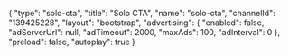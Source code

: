 {
    "type": "solo-cta",
    "title": "Solo CTA",
    "name": "solo-cta",
    "channelId": "139425228",
    "layout": "bootstrap",
    "advertising": {
        "enabled": false,
        "adServerUrl": null,
        "adTimeout": 2000,
        "maxAds": 100,
        "adInterval": 0
    },
    "preload": false,
    "autoplay": true
}